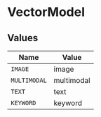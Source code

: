 # VectorModel


## Values

| Name         | Value        |
| ------------ | ------------ |
| `IMAGE`      | image        |
| `MULTIMODAL` | multimodal   |
| `TEXT`       | text         |
| `KEYWORD`    | keyword      |